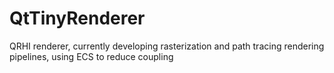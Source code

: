 # QtTinyRenderer
QRHI renderer, currently developing rasterization and path tracing rendering pipelines, using ECS to reduce coupling
